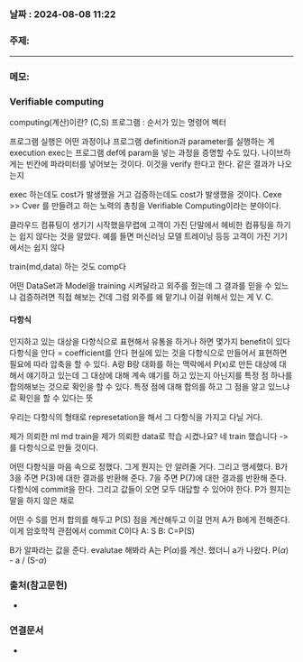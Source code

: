 
### 날짜 : 2024-08-08 11:22

### 주제: 

---
### 메모: 
### Verifiable computing
computing(계산)이란? (C,S)
프로그램 : 순서가 있는 명령어 벡터

프로그램 실행은 어떤 과정이냐
프로그램 definition과 parameter를 실행하는 게 execution
exec는 프로그램 def에 param을 넣는 과정을 증명할 수도 있다.
나이브하게는 빈칸에 파라미터를 넣어보는 것이다.
이것을 verify 한다고 한다. 같은 결과가 나오는지

exec 하는데도 cost가 발생했을 거고
검증하는데도 cost가 발생했을 것이다.
Cexe >> Cver 를 만들려고 하는 노력의 총칭을 Verifiable Computing이라는 분야이다.

클라우드 컴퓨팅이 생기기 시작했을무렵에
고객이 가진 단말에서 헤비한 컴퓨팅을 하기는 쉽지 않다는 것을 알았다.
예를 들면 머신러닝 모델 트레이닝 등등 고객이 가진 기기에서는 쉽지 않다

train(md,data) 하는 것도 comp다

어떤 DataSet과 Model을 training 시켜달라고 외주를 줬는데 그 결과를 믿을 수 있느냐
검증하려면 직접 해보는 건데 그럼 외주를 왜 맡기냐
이걸 위해서 있는 게 V. C.

#### 다항식
인지하고 있는 대상을 다항식으로 표현해서 유통을 하거나 하면 몇가지 benefit이 있다
다항식을 안다 = coefficient를 안다
현실에 있는 것을 다항식으로 만들어서 표현하면 필요에 따라 압축을 할 수 있다.
A랑 B랑 대화를 하는 맥락에서 P(x)로 만든 대상에 대해서 얘기하고 있는데 
그 대상에 대해 계속 얘기를 하고 있는지 아닌지를 특정 점 하나를 합의해보는 것으로 확인을 할 수 있다.
특정 점에 대해 합의를 하고 그 점을 알고 있느냐로 확인을 할 수 있다는 뜻

우리는 다항식의 형태로 represetation을 해서 그 다항식을 가지고 다닐 거다.

제가 의뢰한 ml md train을 제가 의뢰한 data로 학습 시켰나요?
네 train 했습니다 -> 를 다항식으로 만들 것이다.

어떤 다항식을 마음 속으로 정했다. 그게 뭔지는 안 알려줄 거다.
그리고 맹세했다. 
B가 3을 주면 P(3)에 대한 결과를 반환해 준다.
7을 주면 P(7)에 대한 결과를 반환해 준다.
다항식에 commit을 한다. 그리고 값들이 오면 모두 대답할 수 있어야 한다.
P가 뭔지는 말을 하지 않은 채로

어떤 수 S를 먼저 합의를 해두고 P(S) 점을 계산해두고 이걸 먼저 A가 B에게 전해준다.
이게 암호학적 관점에서 commit C이다
A: S
B: C=P(S)

B가 알파라는 값을 준다. evalutae 해봐라
A는 P($\alpha$)를 계산. 했더니 a가 나왔다.
P($\alpha$) - a / (S-$\alpha$)
### 출처(참고문헌)
-

### 연결문서
-